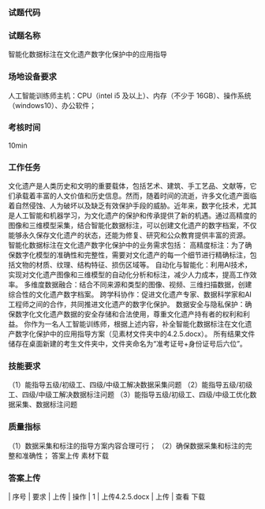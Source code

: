 ### 试题代码
### 试题名称
智能化数据标注在文化遗产数字化保护中的应用指导
### 场地设备要求
人工智能训练师主机：CPU（intel i5 及以上）、内存（不少于 16GB）、操作系统（windows10）、办公软件；
### 考核时间
10min
### 工作任务
文化遗产是人类历史和文明的重要载体，包括艺术、建筑、手工艺品、文献等，它们承载着丰富的人文价值和历史信息。然而，随着时间的流逝，许多文化遗产面临着自然侵蚀、人为破坏以及缺乏有效保护手段的威胁。近年来，数字化技术，尤其是人工智能和机器学习，为文化遗产的保护和传承提供了新的机遇。通过高精度的图像和三维模型采集，结合智能化数据标注，可以创建文化遗产的数字档案，不仅能够永久保存文化遗产的状态，还能为修复、研究和公众教育提供丰富的资源。
智能化数据标注在文化遗产数字化保护中的业务需求包括：
高精度标注：为了确保数字化模型的准确性和完整性，需要对文化遗产的每一个细节进行精确标注，包括文物的材质、纹理、结构特征、损伤区域等。
自动化与智能化：利用AI技术，实现对文化遗产图像和三维模型的自动化分析和标注，减少人力成本，提高工作效率。
多维度数据融合：结合不同来源和类型的图像、视频、三维扫描数据，创建综合性的文化遗产数字档案。
跨学科协作：促进文化遗产专家、数据科学家和AI工程师之间的合作，共同推进文化遗产的数字化保护。
数据安全与隐私保护：确保数字化文化遗产数据的安全存储和合法使用，尊重文化遗产持有者的权利和利益。
你作为一名人工智能训练师，根据上述内容，补全智能化数据标注在文化遗产数字化保护中的应用指导方案（见素材文件夹中的4.2.5.docx）。
所有结果文件储存在桌面新建的考生文件夹中，文件夹命名为“准考证号+身份证号后六位”。
### 技能要求
（1）能指导五级/初级工、四级/中级工解决数据采集问题
（2）能指导五级/初级工、四级/中级工解决数据标注问题
（3）能指导五级/初级工、四级/中级工优化数据采集、数据标注问题
### 质量指标
（1）数据采集和标注的指导方案内容合理可行；
（2）确保数据采集和标注的完整和准确性；
答案上传 素材下载
### 答案上传
| 
序号 
| 要求 
| 上传 
| 操作 
| 1 
| 上传4.2.5.docx 
| 上传 
| 查看 下载